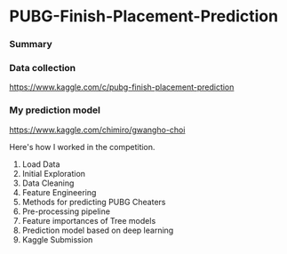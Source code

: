 # PUBG-Finish-Placement-Prediction

### Summary


### Data collection
https://www.kaggle.com/c/pubg-finish-placement-prediction

### My prediction model
https://www.kaggle.com/chimiro/gwangho-choi

Here's how I worked in the competition.

1. Load Data
2. Initial Exploration
3. Data Cleaning
4. Feature Engineering
5. Methods for predicting PUBG Cheaters
6. Pre-processing pipeline
7. Feature importances of Tree models
8. Prediction model based on deep learning
9. Kaggle Submission
